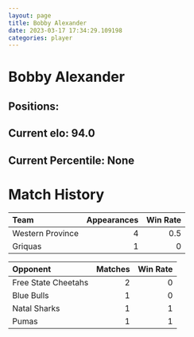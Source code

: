 ```yaml
---  
layout: page  
title: Bobby Alexander  
date: 2023-03-17 17:34:29.109198  
categories: player  
---
```

# Bobby Alexander

## Positions: 

## Current elo: 94.0

## Current Percentile: None

# Match History


| Team             |   Appearances |   Win Rate |
|:-----------------|--------------:|-----------:|
| Western Province |             4 |        0.5 |
| Griquas          |             1 |        0   |

| Opponent            |   Matches |   Win Rate |
|:--------------------|----------:|-----------:|
| Free State Cheetahs |         2 |          0 |
| Blue Bulls          |         1 |          0 |
| Natal Sharks        |         1 |          1 |
| Pumas               |         1 |          1 |